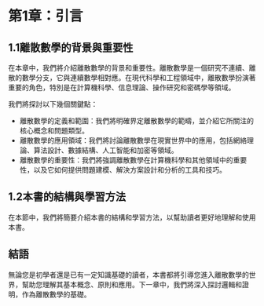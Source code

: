 第1章：引言
==========
## 1.1離散數學的背景與重要性
在本章中，我們將介紹離散數學的背景和重要性。離散數學是一個研究不連續、離散的數學分支，它與連續數學相對應。在現代科學和工程領域中，離散數學扮演著重要的角色，特別是在計算機科學、信息理論、操作研究和密碼學等領域。

我們將探討以下幾個關鍵點：

* 離散數學的定義和範圍：我們將明確界定離散數學的範疇，並介紹它所關注的核心概念和問題類型。
* 離散數學的應用領域：我們將討論離散數學在現實世界中的應用，包括網絡理論、算法設計、數據結構、人工智能和加密等領域。
* 離散數學的重要性：我們將強調離散數學在計算機科學和其他領域中的重要性，以及它如何提供問題建模、解決方案設計和分析的工具和技巧。
## 1.2本書的結構與學習方法
在本節中，我們將簡要介紹本書的結構和學習方法，以幫助讀者更好地理解和使用本書。

## 結語
無論您是初學者還是已有一定知識基礎的讀者，本書都將引導您進入離散數學的世界，幫助您理解其基本概念、原則和應用。下一章中，我們將深入探討邏輯和證明，作為離散數學的基礎。
